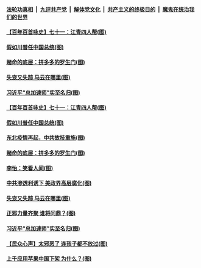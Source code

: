 

####  [法轮功真相](../../../../basic/blob/master/README.md?t=01070731) &nbsp;|&nbsp; [九评共产党](../../../../9ping.md/blob/master/README.md?t=01070731) &nbsp;|&nbsp; [解体党文化](../../../../jtdwh.md/blob/master/README.md?t=01070731)  &nbsp;|&nbsp; [共产主义的终极目的](../../../../gczydzjmd.md/blob/master/README.md?t=01070731) &nbsp;|&nbsp; [魔鬼在统治我们的世界](../../../../mgztzwmdsj.md/blob/master/README.md?t=01070731) 

#### [【百年百首咏史】七十一：江青四人帮(图)](../pages/p4/958289.md?t=01070731) 

#### [假如川普任中国总统(图)](../pages/p4/958231.md?t=01070731) 

#### [赌命的底层：拼多多的罗生门(图)](../pages/p4/958174.md?t=01070731) 


#### [失宠又失踪 马云在哪里(图)](../pages/p4/958085.md?t=01070731) 

#### [习近平“总加速师”实至名归(图)](../pages/p4/958068.md?t=01070731) 

#### [【百年百首咏史】七十一：江青四人帮(图)](../pages/p4/958289.md?t=01070731) 


#### [假如川普任中国总统(图)](../pages/p4/958231.md?t=01070731) 




#### [东北疫情再起，中共故技重施(图)](../pages/p4/958210.md?t=01070731) 

#### [赌命的底层：拼多多的罗生门(图)](../pages/p4/958174.md?t=01070731) 



#### [李怡：笑看人间(图)](../pages/p4/958172.md?t=01070731) 

#### [中共渗透利诱下 美政界高层腐化(图)](../pages/p4/958179.md?t=01070731) 




#### [失宠又失踪 马云在哪里(图)](../pages/p4/958085.md?t=01070731) 

#### [正邪力量齐聚 谁将问鼎？(图)](../pages/p4/958095.md?t=01070731) 

#### [习近平“总加速师”实至名归(图)](../pages/p4/958068.md?t=01070731) 

#### [【民众心声】太邪恶了 连孩子都不放过(图)](../pages/p4/957825.md?t=01070731) 

#### [上千应用苹果中国下架 为什么？(图)](../pages/p4/958055.md?t=01070731) 

